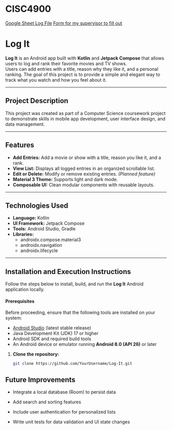 # CISC4900
[Google Sheet Log File](https://docs.google.com/spreadsheets/d/1iYK6EoOc61bhV2r2XXfpHTndfe5xydCz78O3OD6qVwE/edit?pli=1&gid=52165741#gid=52165741)
[Form for my supervisor to fill out](https://brightspace.cuny.edu/d2l/le/content/910438/viewContent/35212556/View)

# Log It

**Log It** is an Android app built with **Kotlin** and **Jetpack Compose** that allows users to log and rank their favorite movies and TV shows.  
Users can add entries with a title, reason why they like it, and a personal ranking. The goal of this project is to provide a simple and elegant way to track what you watch and how you feel about it.

---

## Project Description

This project was created as part of a Computer Science coursework project to demonstrate skills in mobile app development, user interface design, and data management.

---

## Features

- **Add Entries:** Add a movie or show with a title, reason you like it, and a rank.  
- **View List:** Displays all logged entries in an organized scrollable list.  
- **Edit or Delete:** Modify or remove existing entries. *(Planned feature)*  
- **Material 3 Theme:** Supports light and dark mode.  
- **Composable UI:** Clean modular components with reusable layouts.

---

## Technologies Used

- **Language:** Kotlin  
- **UI Framework:** Jetpack Compose  
- **Tools:** Android Studio, Gradle  
- **Libraries:**  
  - androidx.compose.material3  
  - androidx.navigation  
  - androidx.lifecycle  

---
## Installation and Execution Instructions
Follow the steps below to install, build, and run the **Log It** Android application locally.

#### **Prerequisites**
Before proceeding, ensure that the following tools are installed on your system:
- [Android Studio](https://developer.android.com/studio) (latest stable release)
- Java Development Kit (JDK) 17 or higher  
- Android SDK and required build tools  
- An Android device or emulator running **Android 8.0 (API 26)** or later  

1. **Clone the repository:**
   ```bash
   git clone https://github.com/YourUsername/Log-It.git
   ```

## Future Improvements

- Integrate a local database (Room) to persist data

- Add search and sorting features

- Include user authentication for personalized lists

- Write unit tests for data validation and UI state changes